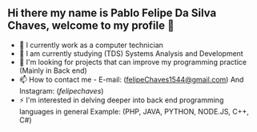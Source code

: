 ## Hi there my name is Pablo Felipe Da Silva Chaves, welcome to my profile  👋



- 🔭 I currently work as a computer technician
- 🌱 I am currently studying (TDS) Systems Analysis and Development
- 👯 I'm looking for projects that can improve my programming practice (Mainly in Back end)
- 📫 How to contact me - E-mail: (felipeChaves1544@gmail.com) And Instagram: (_felipechaves_)
- ⚡ I'm interested in delving deeper into back end programming languages ​​in general Example: (PHP, JAVA, PYTHON, NODE.JS, C++, C#)
